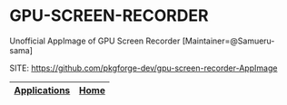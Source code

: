 # GPU-SCREEN-RECORDER

 Unofficial AppImage of GPU Screen Recorder [Maintainer=@Samueru-sama] 

 SITE: https://github.com/pkgforge-dev/gpu-screen-recorder-AppImage

 | [Applications](https://portable-linux-apps.github.io/apps.html) | [Home](https://portable-linux-apps.github.io)
 | --- | --- |
